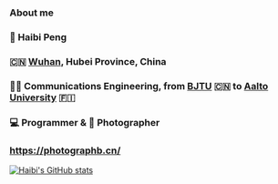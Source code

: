 ### About me

<!--
**HaibiPeng/HaibiPeng** is a ✨ _special_ ✨ repository because its `README.md` (this file) appears on your GitHub profile.

Here are some ideas to get you started:

- 🔭 I’m currently working on ...
- 🌱 I’m currently learning ...
- 👯 I’m looking to collaborate on ...
- 🤔 I’m looking for help with ...
- 💬 Ask me about ...
- 📫 How to reach me: ...
- 😄 Pronouns: ...
- ⚡ Fun fact: ...
-->

### 🚶 Haibi Peng
### 🇨🇳 <a href="https://en.wikipedia.org/wiki/Wuhan" target="_blank">Wuhan</a>, Hubei Province, China
### 👨‍🎓 Communications Engineering, from <a href="https://en.wikipedia.org/wiki/Beijing_Jiaotong_University" target="_blank">BJTU</a> 🇨🇳 to <a href="https://en.wikipedia.org/wiki/Aalto_University" target="_blank">Aalto University</a> 🇫🇮
###  💻 Programmer & 📸 Photographer
### https://photographb.cn/

[![Haibi's GitHub stats](https://github-readme-stats.vercel.app/api?username=HaibiPeng)](https://github.com/anuraghazra/github-readme-stats)
